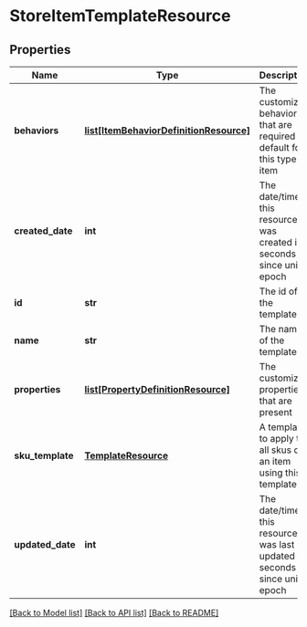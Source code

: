 # StoreItemTemplateResource

## Properties
Name | Type | Description | Notes
------------ | ------------- | ------------- | -------------
**behaviors** | [**list[ItemBehaviorDefinitionResource]**](ItemBehaviorDefinitionResource.md) | The customized behaviors that are required or default for this type of item | [optional] 
**created_date** | **int** | The date/time this resource was created in seconds since unix epoch | [optional] 
**id** | **str** | The id of the template | [optional] 
**name** | **str** | The name of the template | 
**properties** | [**list[PropertyDefinitionResource]**](PropertyDefinitionResource.md) | The customized properties that are present | [optional] 
**sku_template** | [**TemplateResource**](TemplateResource.md) | A template to apply to all skus on an item using this template | [optional] 
**updated_date** | **int** | The date/time this resource was last updated in seconds since unix epoch | [optional] 

[[Back to Model list]](../README.md#documentation-for-models) [[Back to API list]](../README.md#documentation-for-api-endpoints) [[Back to README]](../README.md)


